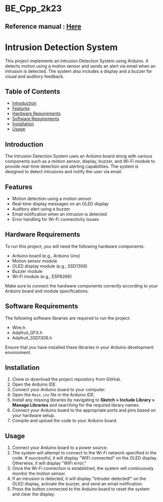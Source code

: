 # BE_Cpp_2k23
## Reference manual : [Here](Alarme/latex/refman.pdf)

# Intrusion Detection System

This project implements an Intrusion Detection System using Arduino. It detects motion using a motion sensor and sends an alert via email when an intrusion is detected. The system also includes a display and a buzzer for visual and auditory feedback.

## Table of Contents

- [Introduction](#introduction)
- [Features](#features)
- [Hardware Requirements](#hardware-requirements)
- [Software Requirements](#software-requirements)
- [Installation](#installation)
- [Usage](#usage)

## Introduction

The Intrusion Detection System uses an Arduino board along with various components such as a motion sensor, display, buzzer, and Wi-Fi module to provide real-time detection and alerting capabilities. The system is designed to detect intrusions and notify the user via email.

## Features

- Motion detection using a motion sensor
- Real-time display messages on an OLED display
- Auditory alert using a buzzer
- Email notification when an intrusion is detected
- Error handling for Wi-Fi connectivity issues

## Hardware Requirements

To run this project, you will need the following hardware components:

- Arduino board (e.g., Arduino Uno)
- Motion sensor module
- OLED display module (e.g., SSD1306)
- Buzzer module
- Wi-Fi module (e.g., ESP8266)

Make sure to connect the hardware components correctly according to your Arduino board and module specifications.

## Software Requirements

The following software libraries are required to run the project:

- Wire.h
- Adafruit_GFX.h
- Adafruit_SSD1306.h

Ensure that you have installed these libraries in your Arduino development environment.

## Installation

1. Clone or download the project repository from GitHub.
2. Open the Arduino IDE.
3. Connect your Arduino board to your computer.
4. Open the `Main.ino` file in the Arduino IDE.
5. Install any missing libraries by navigating to **Sketch > Include Library > Manage Libraries** and searching for the required library names.
6. Connect your Arduino board to the appropriate ports and pins based on your hardware setup.
7. Compile and upload the code to your Arduino board.

## Usage

1. Connect your Arduino board to a power source.
2. The system will attempt to connect to the Wi-Fi network specified in the code. If successful, it will display "WiFi connected" on the OLED display. Otherwise, it will display "WiFi error."
3. Once the Wi-Fi connection is established, the system will continuously monitor the motion sensor.
4. If an intrusion is detected, it will display "Intruder detected!" on the OLED display, activate the buzzer, and send an email notification.
5. Press the button connected to the Arduino board to reset the system and clear the display.



